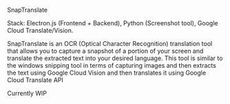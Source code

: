 SnapTranslate

Stack: Electron.js (Frontend + Backend), Python (Screenshot tool), Google Cloud Translate/Vision.

SnapTranslate is an OCR (Optical Character Recognition) translation tool that allows you to capture a snapshot of a portion of your screen and translate the extracted text into your desired language.
This tool is similar to the windows snipping tool in terms of capturing images and then extracts the text using Google Cloud Vision and then translates it using Google Cloud Translate API


Currently WIP
